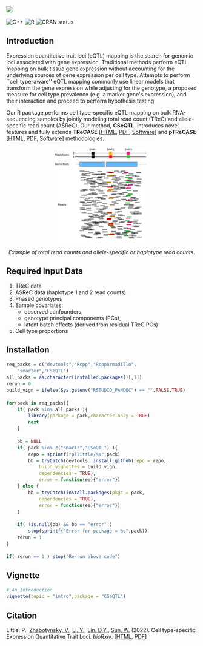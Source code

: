 <div align="left">
<a href=""><img src="https://img.shields.io/badge/R-%23276DC3.svg?style=square&logo=r&logoColor=pink&label=CSeQTL" width="500" /></a>
</div>

<!-- badges: start -->
![C++](https://img.shields.io/badge/C++-%2300599C.svg?style=square&logo=c%2B%2B&logoColor=gold)
![R](https://img.shields.io/badge/R-%23276DC3.svg?style=square&logo=r&logoColor=pink)
![CRAN status](https://www.r-pkg.org/badges/version/CSeQTL)
<!-- badges: end -->

## Introduction

Expression quantitative trait loci (eQTL) mapping is the search for genomic loci associated with gene expression. Traditional methods perform eQTL mapping on bulk tissue gene expression without accounting for the underlying sources of gene expression per cell type. Attempts to perform ``cell type-aware'' eQTL mapping commonly use linear models that transform the gene expression while adjusting for the genotype, a proposed measure for cell type prevalence (e.g. a marker gene's expression), and their interaction and proceed to perform hypothesis testing.

Our R package performs cell type-specific eQTL mapping on bulk RNA-sequencing samples by jointly modeling total read count (TReC) and allele-specific read count (ASReC). Our method, **CSeQTL**, introduces novel features and fully extends **TReCASE** [[HTML](https://www.ncbi.nlm.nih.gov/pmc/articles/PMC3218220/), [PDF](https://www.ncbi.nlm.nih.gov/pmc/articles/PMC3218220/pdf/nihms-307768.pdf), [Software](https://github.com/Sun-lab/asSeq)] and **pTReCASE** [[HTML](https://www.ncbi.nlm.nih.gov/pmc/articles/PMC7410098/), [PDF](https://www.ncbi.nlm.nih.gov/pmc/articles/PMC7410098/pdf/nihms-1028292.pdf), [Software](https://github.com/Sun-lab/pTReCASE)] methodologies.

<p align="center">
<img src="images/ex_CSeQTL_reads.png" width="50%" />
<p align="center"><em>Example of total read counts and allele-specific or haplotype read counts.</em></p>
</p>

## Required Input Data

1. TReC data
2. ASReC data (haplotype 1 and 2 read counts)
3. Phased genotypes
4. Sample covariates: 
	 * observed confounders, 
	 * genotype principal components (PCs),
	 * latent batch effects (derived from residual TReC PCs)
5. Cell type proportions

## Installation

```R
req_packs = c("devtools","Rcpp","RcppArmadillo",
	"smarter","CSeQTL")
all_packs = as.character(installed.packages()[,1])
rerun = 0
build_vign = ifelse(Sys.getenv("RSTUDIO_PANDOC") == "",FALSE,TRUE)

for(pack in req_packs){
	if( pack %in% all_packs ){
		library(package = pack,character.only = TRUE)
		next
	}
	
	bb = NULL
	if( pack %in% c("smartr","CSeQTL") ){
		repo = sprintf("pllittle/%s",pack)
		bb = tryCatch(devtools::install_github(repo = repo,
			build_vignettes = build_vign,
			dependencies = TRUE),
			error = function(ee){"error"})
	} else {
		bb = tryCatch(install.packages(pkgs = pack,
			dependencies = TRUE),
			error = function(ee){"error"})
	}
	
	if( !is.null(bb) && bb == "error" )
		stop(sprintf("Error for package = %s",pack))
	rerun = 1
}

if( rerun == 1 ) stop("Re-run above code")
```

## Vignette

```R
# An Introduction
vignette(topic = "intro",package = "CSeQTL")
```

## Citation
Little, P., [Zhabotynsky, V.](https://github.com/yaceya), [Li, Y.](https://github.com/yunliUNC), [Lin, D.Y.](https://sph.unc.edu/adv_profile/danyu-lin-phd/), [Sun, W.](https://github.com/sunway1999) (2022). Cell type-specific Expression Quantitative Trait Loci. *bioRxiv*. [[HTML](https://www.biorxiv.org/content/10.1101/2022.03.31.486605v1), [PDF](https://www.biorxiv.org/content/10.1101/2022.03.31.486605v1.full.pdf)]



